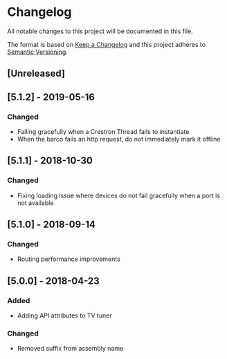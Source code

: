 # Changelog
All notable changes to this project will be documented in this file.

The format is based on [Keep a Changelog](http://keepachangelog.com/en/1.0.0/)
and this project adheres to [Semantic Versioning](http://semver.org/spec/v2.0.0.html).

## [Unreleased]

## [5.1.2] - 2019-05-16
### Changed
 - Failing gracefully when a Crestron Thread fails to instantiate
 - When the barco fails an http request, do not immediately mark it offline

## [5.1.1] - 2018-10-30
### Changed
 - Fixing loading issue where devices do not fail gracefully when a port is not available

## [5.1.0] - 2018-09-14
### Changed
 - Routing performance improvements

## [5.0.0] - 2018-04-23
### Added
 - Adding API attributes to TV tuner

### Changed
 - Removed suffix from assembly name
